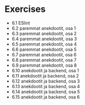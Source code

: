 # Exercises
* 6.1 ESlint
* 6.2 paremmat anekdootit, osa 1
* 6.3 paremmat anekdootit, osa 2
* 6.4 paremmat anekdootit, osa 3
* 6.5 paremmat anekdootit, osa 4
* 6.6 paremmat anekdootit, osa 5
* 6.7 paremmat anekdootit, osa 6
* 6.8 paremmat anekdootit, osa 7
* 6.9 paremmat anekdootit, osa 8
* 6.10 anekdootit ja backend, osa 1
* 6.11 anekdootit ja backend, osa 2
* 6.12 anekdootit ja backend, osa 3
* 6.13 anekdootit ja backend, osa 4
* 6.14 anekdootit ja backend, osa 5
* 6.15 anekdootit ja backend, osa 6